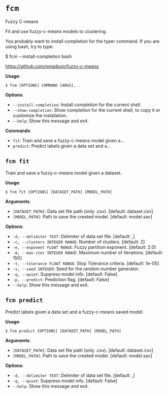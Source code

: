 # `fcm`

Fuzzy C-means

Fit and use fuzzy-c-means models to clustering.

You probably want to install completion for the typer command.
If you are using bash, try to type:

$ fcm --install-completion bash

https://github.com/omadson/fuzzy-c-means

**Usage**:

```console
$ fcm [OPTIONS] COMMAND [ARGS]...
```

**Options**:

* `--install-completion`: Install completion for the current shell.
* `--show-completion`: Show completion for the current shell, to copy it or customize the installation.
* `--help`: Show this message and exit.

**Commands**:

* `fit`: Train and save a fuzzy-c-means model given a...
* `predict`: Predict labels given a data set and a...

## `fcm fit`

Train and save a fuzzy-c-means model given a dataset.

**Usage**:

```console
$ fcm fit [OPTIONS] [DATASET_PATH] [MODEL_PATH]
```

**Arguments**:

* `[DATASET_PATH]`: Data set file path (only .csv).  [default: dataset.csv]
* `[MODEL_PATH]`: Path to save the created model.  [default: model.sav]

**Options**:

* `-d, --delimiter TEXT`: Delimiter of data set file.  [default: ,]
* `-c, --clusters INTEGER RANGE`: Number of clusters.  [default: 2]
* `-e, --exponent FLOAT RANGE`: Fuzzy partition exponent.  [default: 2.0]
* `-m, --max-iter INTEGER RANGE`: Maximum number of iterations.  [default: 150]
* `-t, --tolerance FLOAT RANGE`: Stop Tolerance criteria.  [default: 1e-05]
* `-s, --seed INTEGER`: Seed for the random number generator.
* `-q, --quiet`: Suppress model info.  [default: False]
* `-p, --predict`: Prediction flag.  [default: False]
* `--help`: Show this message and exit.

## `fcm predict`

Predict labels given a data set and a fuzzy-c-means saved model.

**Usage**:

```console
$ fcm predict [OPTIONS] [DATASET_PATH] [MODEL_PATH]
```

**Arguments**:

* `[DATASET_PATH]`: Data set file path (only .csv).  [default: dataset.csv]
* `[MODEL_PATH]`: Path to save the created model.  [default: model.sav]

**Options**:

* `-d, --delimiter TEXT`: Delimiter of data set file.  [default: ,]
* `-q, --quiet`: Suppress model info.  [default: False]
* `--help`: Show this message and exit.
